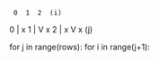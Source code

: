      0  1  2  (i)
0  | x
1  | V  x
2  | x  V  x
(j)


for j in range(rows):
     for i in range(j+1):

